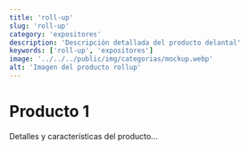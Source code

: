```yaml
---
title: 'roll-up'
slug: 'roll-up'
category: 'expositores'
description: 'Descripción detallada del producto delantal'
keywords: ['roll-up', 'expositores']
image: '../../../public/img/categorias/mockup.webp'
alt: 'Imagen del producto rollup'
---
```

# Producto 1
Detalles y características del producto...